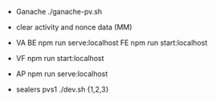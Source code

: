 - Ganache 
./ganache-pv.sh
- clear activity and nonce data (MM)

- VA
BE
npm run serve:localhost
FE 
npm run start:localhost

- VF
npm run start:localhost

- AP
npm run serve:localhost

- sealers
pvs1
./dev.sh {1,2,3}
